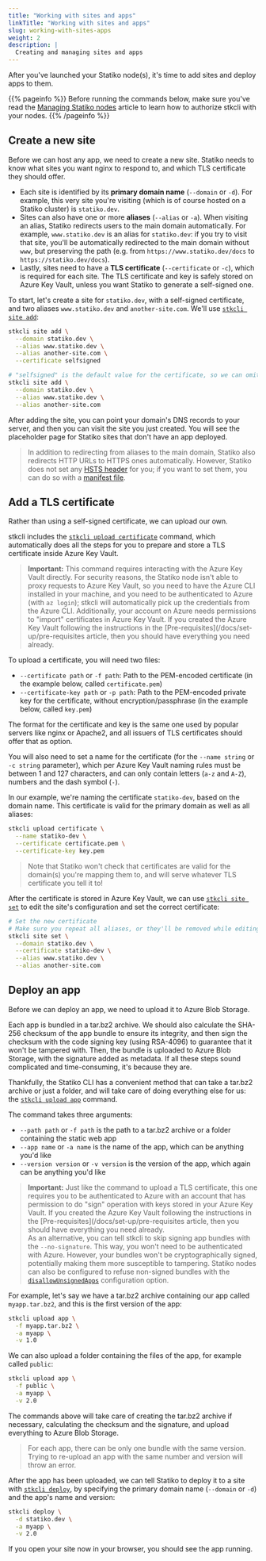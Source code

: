 ```yaml
---
title: "Working with sites and apps"
linkTitle: "Working with sites and apps"
slug: working-with-sites-apps
weight: 2
description: |
  Creating and managing sites and apps
---
```


After you've launched your Statiko node(s), it's time to add sites and deploy apps to them.

{{% pageinfo %}}
Before running the commands below, make sure you've read the [Managing Statiko nodes](/docs/how-to/managing-statiko-nodes) article to learn how to authorize stkcli with your nodes.
{{% /pageinfo %}}

## Create a new site

Before we can host any app, we need to create a new site. Statiko needs to know what sites you want nginx to respond to, and which TLS certificate they should offer.

- Each site is identified by its **primary domain name** (`--domain` or `-d`). For example, this very site you're visiting (which is of course hosted on a Statiko cluster) is `statiko.dev`.
- Sites can also have one or more **aliases** (`--alias` or `-a`). When visiting an alias, Statiko redirects users to the main domain automatically. For example, `www.statiko.dev` is an alias for `statiko.dev`: if you try to visit that site, you'll be automatically redirected to the main domain without `www`, but preserving the path (e.g. from `https://www.statiko.dev/docs` to `https://statiko.dev/docs`).
- Lastly, sites need to have a **TLS certificate** (`--certificate` or `-c`), which is required for each site. The TLS certificate and key is safely stored on Azure Key Vault, unless you want Statiko to generate a self-signed one.

To start, let's create a site for `statiko.dev`, with a self-signed certificate, and two aliases `www.statiko.dev` and `another-site.com`. We'll use [`stkcli site add`](/docs/cli/stkcli-site-add):

```sh
stkcli site add \
  --domain statiko.dev \
  --alias www.statiko.dev \
  --alias another-site.com \
  --certificate selfsigned

# "selfsigned" is the default value for the certificate, so we can omit the last parameter
stkcli site add \
  --domain statiko.dev \
  --alias www.statiko.dev \
  --alias another-site.com
```

After adding the site, you can point your domain's DNS records to your server, and then you can visit the site you just created. You will see the placeholder page for Statiko sites that don't have an app deployed.

> In addition to redirecting from aliases to the main domain, Statiko also redirects HTTP URLs to HTTPS ones automatically. However, Statiko does not set any [HSTS header](https://en.wikipedia.org/wiki/HTTP_Strict_Transport_Security) for you; if you want to set them, you can do so with a [manifest file](/docs/how-to/manifest-files).

## Add a TLS certificate

Rather than using a self-signed certificate, we can upload our own.

stkcli includes the [`stkcli upload certificate`](/docs/cli/stkcli-upload-certificate) command, which automatically does all the steps for you to prepare and store a TLS certificate inside Azure Key Vault.

> **Important:** This command requires interacting with the Azure Key Vault directly. For security reasons, the Statiko node isn't able to proxy requests to Azure Key Vault, so you need to have the Azure CLI installed in your machine, and you need to be authenticated to Azure (with `az login`); stkcli will automatically pick up the credentials from the Azure CLI. Additionally, your account on Azure needs permissions to "import" certificates in Azure Key Vault. If you created the Azure Key Vault following the instructions in the [Pre-requisites](/docs/set-up/pre-requisites article, then you should have everything you need already.

To upload a certificate, you will need two files:

- `--certificate path` or `-f path`: Path to the PEM-encoded certificate (in the example below, called `certificate.pem`)
- `--certificate-key path` or `-p path`: Path to the PEM-encoded private key for the certificate, without encryption/passphrase (in the example below, called `key.pem`)

The format for the certificate and key is the same one used by popular servers like nginx or Apache2, and all issuers of TLS certificates should offer that as option.

You will also need to set a name for the certificate (for the `--name string` or `-c string` parameter), which per Azure Key Vault naming rules must be between 1 and 127 characters, and can only contain letters (`a-z` and `A-Z`), numbers and the dash symbol (`-`).

In our example, we're naming the certificate `statiko-dev`, based on the domain name. This certificate is valid for the primary domain as well as all aliases:

```sh
stkcli upload certificate \
  --name statiko-dev \
  --certificate certificate.pem \
  --certificate-key key.pem
```

> Note that Statiko won't check that certificates are valid for the domain(s) you're mapping them to, and will serve whatever TLS certificate you tell it to!

After the certificate is stored in Azure Key Vault, we can use [`stkcli site set`](/docs/cli/stkcli-site-set) to edit the site's configuration and set the correct certificate:

```sh
# Set the new certificate
# Make sure you repeat all aliases, or they'll be removed while editing the site!
stkcli site set \
  --domain statiko.dev \
  --certificate statiko-dev \
  --alias www.statiko.dev \
  --alias another-site.com
```

## Deploy an app

Before we can deploy an app, we need to upload it to Azure Blob Storage.

Each app is bundled in a tar.bz2 archive. We should also calculate the SHA-256 checksum of the app bundle to ensure its integrity, and then sign the checksum with the code signing key (using RSA-4096) to guarantee that it won't be tampered with. Then, the bundle is uploaded to Azure Blob Storage, with the signature added as metadata. If all these steps sound complicated and time-consuming, it's because they are.

Thankfully, the Statiko CLI has a convenient method that can take a tar.bz2 archive or just a folder, and will take care of doing everything else for us: the [`stkcli upload app`](/docs/cli/stkcli-upload-app) command.

The command takes three arguments:

- `--path path` or `-f path` is the path to a tar.bz2 archive or a folder containing the static web app
- `--app name` or `-a name` is the name of the app, which can be anything you'd like
- `--version version` or `-v version` is the version of the app, which again can be anything you'd like

> **Important:** Just like the command to upload a TLS certificate, this one requires you to be authenticated to Azure with an account that has permission to do "sign" operation with keys stored in your Azure Key Vault. If you created the Azure Key Vault following the instructions in the [Pre-requisites](/docs/set-up/pre-requisites article, then you should have everything you need already.<br/>
> As an alternative, you can tell stkcli to skip signing app bundles with the `--no-signature`. This way, you won't need to be authenticated with Azure. However, your bundles won't be cryptographically signed, potentially making them more susceptible to tampering. Statiko nodes can also be configured to refuse non-signed bundles with the [`disallowUnsignedApps`](TODO) configuration option.

For example, let's say we have a tar.bz2 archive containing our app called `myapp.tar.bz2`, and this is the first version of the app:

```sh
stkcli upload app \
  -f myapp.tar.bz2 \
  -a myapp \
  -v 1.0
```

We can also upload a folder containing the files of the app, for example called `public`:

```sh
stkcli upload app \
  -f public \
  -a myapp \
  -v 2.0
```

The commands above will take care of creating the tar.bz2 archive if necessary, calculating the checksum and the signature, and upload everything to Azure Blob Storage.

> For each app, there can be only one bundle with the same version. Trying to re-upload an app with the same number and version will throw an error.

After the app has been uploaded, we can tell Statiko to deploy it to a site with [`stkcli deploy`](/docs/cli/stkcli-deploy), by specifying the primary domain name (`--domain` or `-d`) and the app's name and version:

```sh
stkcli deploy \
  -d statiko.dev \
  -a myapp \
  -v 2.0
```

If you open your site now in your browser, you should see the app running.
